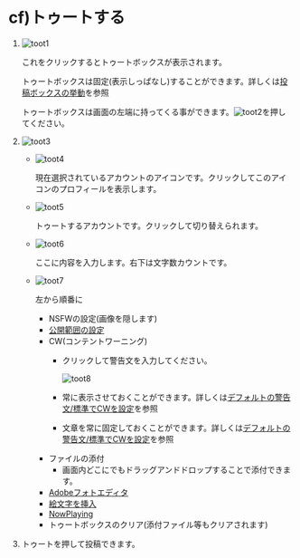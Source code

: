 # cf\)トゥートする

1. ![toot1](https://dl.thedesk.top/media/toot1.PNG)

   これをクリックするとトゥートボックスが表示されます。

   トゥートボックスは固定\(表示しっぱなし\)することができます。詳しくは[投稿ボックスの挙動](https://github.com/cutls/TheDeskDocs/tree/03701108e9e9015da35d43e15baae8137bf7efe9/post/settings/post/POSTBOX.md)を参照

   トゥートボックスは画面の左端に持ってくる事ができます。![toot2](https://dl.thedesk.top/media/toot2.PNG)を押してください。

2. ![toot3](https://dl.thedesk.top/media/toot3.PNG)
   * ![toot4](https://dl.thedesk.top/media/toot4.PNG)

     現在選択されているアカウントのアイコンです。クリックしてこのアイコンのプロフィールを表示します。

   * ![toot5](https://dl.thedesk.top/media/toot5.PNG)

     トゥートするアカウントです。クリックして切り替えられます。

   * ![toot6](https://dl.thedesk.top/media/toot6.PNG)

     ここに内容を入力します。右下は文字数カウントです。

   * ![toot7](https://dl.thedesk.top/media/toot7.PNG)

     左から順番に

     * NSFWの設定\(画像を隠します\)
     * [公開範囲の設定](https://github.com/cutls/TheDeskDocs/tree/03701108e9e9015da35d43e15baae8137bf7efe9/post/post/PRIVASY.md)
     * CW\(コンテントワーニング\)
       * クリックして警告文を入力してください。

         ![toot8](https://dl.thedesk.top/media/toot8.PNG)

       * 常に表示させておくことができます。詳しくは[デフォルトの警告文/標準でCWを設定](https://github.com/cutls/TheDeskDocs/tree/03701108e9e9015da35d43e15baae8137bf7efe9/post/settings/post/DEFAULTCW.md)を参照
       * 文章を常に固定しておくことができます。詳しくは[デフォルトの警告文/標準でCWを設定](https://github.com/cutls/TheDeskDocs/tree/03701108e9e9015da35d43e15baae8137bf7efe9/post/settings/post/DEFAULTCW.md)を参照 
     * ファイルの添付
       * 画面内どこにでもドラッグアンドドロップすることで添付できます。
     * [Adobeフォトエディタ](https://github.com/cutls/TheDeskDocs/tree/03701108e9e9015da35d43e15baae8137bf7efe9/post/post/ADOBE.md)
     * [絵文字を挿入](https://github.com/cutls/TheDeskDocs/tree/03701108e9e9015da35d43e15baae8137bf7efe9/post/post/EMOJI.md)
     * [NowPlaying](https://github.com/cutls/TheDeskDocs/tree/03701108e9e9015da35d43e15baae8137bf7efe9/post/post/NOWPLAYING.md)
     * トゥートボックスのクリア\(添付ファイル等もクリアされます\)
3. トゥートを押して投稿できます。

